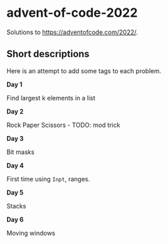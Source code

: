 # advent-of-code-2022

Solutions to <https://adventofcode.com/2022/>.

## Short descriptions 

Here is an attempt to add some tags to each problem.

**Day 1**

Find largest k elements in a list

**Day 2**

Rock Paper Scissors - TODO: mod trick

**Day 3**

Bit masks

**Day 4**

First time using `Inpt`, ranges.

**Day 5**

Stacks

**Day 6**

Moving windows
